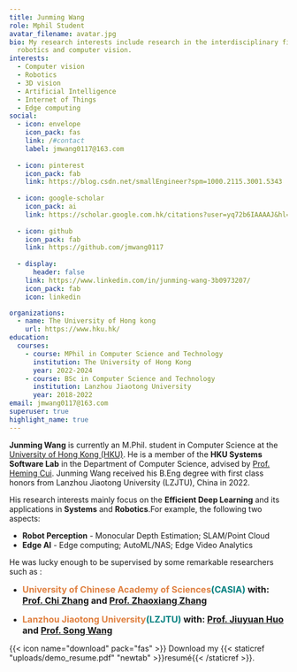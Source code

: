 ```yaml
---
title: Junming Wang
role: Mphil Student
avatar_filename: avatar.jpg
bio: My research interests include research in the interdisciplinary field of
  robotics and computer vision.
interests:
  - Computer vision
  - Robotics
  - 3D vision
  - Artificial Intelligence
  - Internet of Things
  - Edge computing
social:
  - icon: envelope
    icon_pack: fas
    link: /#contact
    label: jmwang0117@163.com
    
  - icon: pinterest
    icon_pack: fab
    link: https://blog.csdn.net/smallEngineer?spm=1000.2115.3001.5343
    
  - icon: google-scholar
    icon_pack: ai
    link: https://scholar.google.com.hk/citations?user=yq72b6IAAAAJ&hl=zh-CN
    
  - icon: github
    icon_pack: fab
    link: https://github.com/jmwang0117
    
  - display:
      header: false
    link: https://www.linkedin.com/in/junming-wang-3b0973207/
    icon_pack: fab
    icon: linkedin

organizations:
  - name: The University of Hong kong
    url: https://www.hku.hk/
education:
  courses:
    - course: MPhil in Computer Science and Technology
      institution: The University of Hong Kong
      year: 2022-2024
    - course: BSc in Computer Science and Technology
      institution: Lanzhou Jiaotong University
      year: 2018-2022
email: jmwang0117@163.com
superuser: true
highlight_name: true
---
```

**Junming Wang** is currently an M.Phil. student in Computer Science at the [University of Hong Kong (HKU)](https://www.hku.hk/). He is a member of the **HKU Systems Software Lab** in the Department of Computer Science, advised by [Prof. Heming Cui](https://i.cs.hku.hk/~heming/). Junming Wang received his B.Eng degree with first class honors from Lanzhou Jiaotong University (LZJTU), China in 2022.</br>

His research interests mainly focus on the **Efficient Deep Learning** and its applications in **Systems** and **Robotics**.For example, the following two aspects:</br>
- **Robot Perception** - Monocular Depth Estimation; SLAM/Point Cloud
- **Edge AI** - Edge computing; AutoML/NAS; Edge Video Analytics

He was lucky enough to be supervised by some remarkable researchers such as : 

* <b style="color:#E08040; font-size:16px">**University of Chinese Academy of Sciences**</b><b style="color:#008080; font-size:16px">(CASIA)</b>
  <b style="font-size:16px">
      **with:** [Prof. Chi Zhang](https://www.cas-air.cn/a/jigougaikuang/hexintuandui/2019/0124/85.html) **and** [Prof. Zhaoxiang Zhang](https://people.ucas.ac.cn/~zhangzhaoxiang)
  </b>

* <b style="color:#E08040; font-size:16px">**Lanzhou Jiaotong University**</b><b style="color:#008080; font-size:16px">(LZJTU)</b>
  <b style="font-size:16px">
      **with:** [Prof. Jiuyuan Huo](http://faculty.lzjtu.edu.cn/hjy/zh_CN/index.htm) **and**  [Prof. Song Wang](https://dxxy.lzjtu.edu.cn/info/1156/3000.htm)
  </b>
  

{{< icon name="download" pack="fas" >}} Download my {{< staticref "uploads/demo_resume.pdf" "newtab" >}}resumé{{< /staticref >}}.

